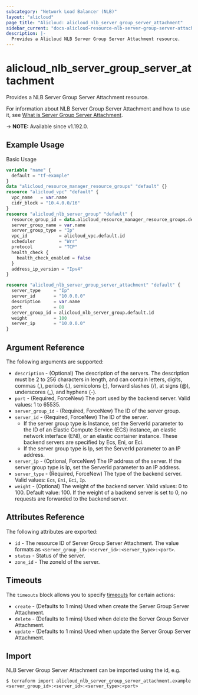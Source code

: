 ```yaml
---
subcategory: "Network Load Balancer (NLB)"
layout: "alicloud"
page_title: "Alicloud: alicloud_nlb_server_group_server_attachment"
sidebar_current: "docs-alicloud-resource-nlb-server-group-server-attachment"
description: |-
  Provides a Alicloud NLB Server Group Server Attachment resource.
---
```


# alicloud_nlb_server_group_server_attachment

Provides a NLB Server Group Server Attachment resource.

For information about NLB Server Group Server Attachment and how to use it, see [What is Server Group Server Attachment](https://www.alibabacloud.com/help/en/server-load-balancer/latest/addserverstoservergroup-nlb).

-> **NOTE:** Available since v1.192.0.

## Example Usage

Basic Usage

```terraform
variable "name" {
  default = "tf-example"
}
data "alicloud_resource_manager_resource_groups" "default" {}
resource "alicloud_vpc" "default" {
  vpc_name   = var.name
  cidr_block = "10.4.0.0/16"
}
resource "alicloud_nlb_server_group" "default" {
  resource_group_id = data.alicloud_resource_manager_resource_groups.default.ids.0
  server_group_name = var.name
  server_group_type = "Ip"
  vpc_id            = alicloud_vpc.default.id
  scheduler         = "Wrr"
  protocol          = "TCP"
  health_check {
    health_check_enabled = false
  }
  address_ip_version = "Ipv4"
}

resource "alicloud_nlb_server_group_server_attachment" "default" {
  server_type     = "Ip"
  server_id       = "10.0.0.0"
  description     = var.name
  port            = 80
  server_group_id = alicloud_nlb_server_group.default.id
  weight          = 100
  server_ip       = "10.0.0.0"
}
```

## Argument Reference

The following arguments are supported:
* `description` - (Optional) The description of the servers. The description must be 2 to 256 characters in length, and can contain letters, digits, commas (,), periods (.), semicolons (;), forward slashes (/), at signs (@), underscores (_), and hyphens (-).
* `port` - (Required, ForceNew) The port used by the backend server. Valid values: 1 to 65535.
* `server_group_id` - (Required, ForceNew) The ID of the server group.
* `server_id` - (Required, ForceNew) The ID of the server.
  - If the server group type is Instance, set the ServerId parameter to the ID of an Elastic Compute Service (ECS) instance, an elastic network interface (ENI), or an elastic container instance. These backend servers are specified by Ecs, Eni, or Eci. 
  - If the server group type is Ip, set the ServerId parameter to an IP address.
* `server_ip` - (Optional, ForceNew) The IP address of the server. If the server group type is Ip, set the ServerId parameter to an IP address.
* `server_type` - (Required, ForceNew) The type of the backend server. Valid values: `Ecs`, `Eni`, `Eci`, `Ip`.
* `weight` - (Optional) The weight of the backend server. Valid values: 0 to 100. Default value: 100. If the weight of a backend server is set to 0, no requests are forwarded to the backend server.


## Attributes Reference

The following attributes are exported:

* `id` - The resource ID of Server Group Server Attachment. The value formats as `<server_group_id>:<server_id>:<server_type>:<port>`.
* `status` - Status of the server.
* `zone_id` - The zoneId of the server.

## Timeouts

The `timeouts` block allows you to specify [timeouts](https://www.terraform.io/docs/configuration-0-11/resources.html#timeouts) for certain actions:

* `create` - (Defaults to 1 mins) Used when create the Server Group Server Attachment.
* `delete` - (Defaults to 1 mins) Used when delete the Server Group Server Attachment.
* `update` - (Defaults to 1 mins) Used when update the Server Group Server Attachment.

## Import

NLB Server Group Server Attachment can be imported using the id, e.g.

```shell
$ terraform import alicloud_nlb_server_group_server_attachment.example <server_group_id>:<server_id>:<server_type>:<port>
```